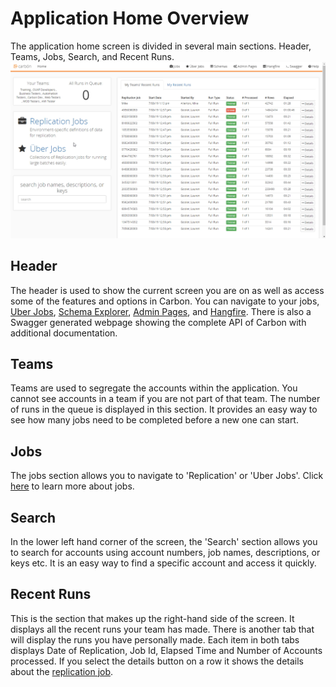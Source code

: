# Application Home Overview
The application home screen is divided in several main sections. Header, Teams, Jobs, Search, and Recent Runs.
![Home Screen](Media/Application-Overview.png)

## Header
The header is used to show the current screen you are on as well as access some of the features and options in Carbon. You can navigate to your jobs, [Uber Jobs](Uber-Jobs.md), [Schema Explorer](Schema-Explorer.md), [Admin Pages](Admin-Pages.md), and [Hangfire](Admin-Pages.md#Hangfire). There is also a Swagger generated webpage showing the complete API of Carbon with additional documentation. 

## Teams
Teams are used to segregate the accounts within the application. You cannot see accounts in a team if you are not part of that team. 
The number of runs in the queue is displayed in this section. It provides an easy way to see how many jobs need to be completed before a new one can start.

## Jobs
The jobs section allows you to navigate to 'Replication' or 'Uber Jobs'. Click [here](TODO) to learn more about jobs. 

## Search
In the lower left hand corner of the screen, the 'Search' section allows you to search for accounts using account numbers, job names, descriptions, or keys etc. It is an easy way to find a specific account and access it quickly.

## Recent Runs
This is the section that makes up the right-hand side of the screen. It displays all the recent runs your team has made. There is another tab that will display the runs you have personally made. Each item in both tabs displays Date of Replication, Job Id, Elapsed Time and Number of Accounts processed. If you select the details button on a row it shows the details about the [replication job](TODO). 